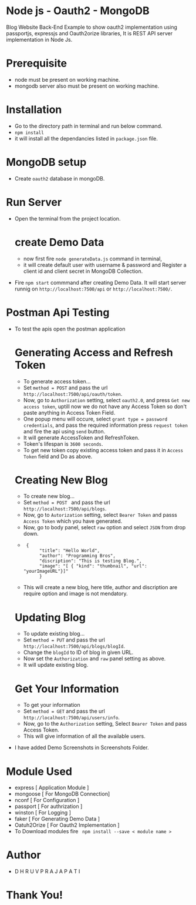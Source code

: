 # Node js - Oauth2 - MongoDB

Blog Website Back-End Example to show oauth2 implementation using passportjs, expressjs and Oauth2orize libraries, It is REST API server implementation in Node Js.
 
# Prerequisite
   - node must be present on working machine.
   - mongodb server also must be present on working machine.

# Installation

  - Go to the directory path in terminal and run below command.
  - ```npm install```
  - it will install all the dependancies listed in ```package.json``` file.

# MongoDB setup
   - Create ```oauth2``` database in mongoDB.

# Run Server
- Open the terminal from the project location.
    # create Demo Data
    - now first fire ```node generateData.js``` command in terminal,
    - it will create default user with username & password and Register a client id and client secret in MongoDB Collection.
    
- Fire ```npm start``` commmand after creating Demo Data. It will start server runnig on ```http://localhost:7500/api``` or ```http://localhost:7500/```.

# Postman Api Testing
- To test the apis open the postman application
    # Generating Access and Refresh Token
    - To generate access token...
    - Set ```method = POST``` and pass the url ```http://localhost:7500/api/oauth/token```.
    - Now, go to ```Authorization``` setting, select ```oauth2.0```, and press ```Get new access token```, uptill now we do not have any Access Token so don't paste anything in Access Token Field.
    - One popup menu will occure, select ```grant type = password credentials```, and pass the required information press ```request token``` and  fire the api using ```send``` button.
    - It will generate AccessToken and RefreshToken.
    - Token's lifespan is ```3600 seconds```.
    - To get new token copy existing access token and pass it in ```Access Token``` field and Do as above.
    
    # Creating New Blog
    - To create new blog...
    - Set ```method = POST ``` and pass the url ```http://localhost:7500/api/blogs```.
    - Now, go to ```Autorization``` setting, select ```Bearer Token``` and passs ```Access Token``` which you have generated.
    - Now, go to body panel, select ```raw``` option and select ```JSON``` from drop down.
    - ``` 
	   {
            "title": "Hello World",
            "author": "Programming Bros",
            "discription": "This is testing Blog.",
            "image": "[ { "kind": "thumbnail", "url": "yourImageURL"}]"
            }
        ```
    - This will create a new blog, here title, author and discription are require option and image is not mendatory.
    
    # Updating Blog
    - To update existing blog...
    - Set ```method = PUT``` and pass the url ```http://localhost:7500/api/blogs/blogId```.
    - Change the ```blogId``` to ID of blog in given URL.
    - Now set the ```Authorization``` and ```raw``` panel setting as above.
    - It will update existing blog.
    
    # Get Your Information
    - To get your information
    - Set ```method = GET``` and pass the url ```http://localhost:7500/api/users/info```.
    - Now, go to the ```Authorization``` setting, Select ```Bearer Token``` and pass Access Token.
    - This will give information of all the available users.

- I have added Demo Screenshots in Screenshots Folder.

# Module Used
- express [ Application Module ]
- mongoose [ For MongoDB Connection]
- nconf [ For Configuration ]
- passport [ For authrization ]
- winston [ For Logging ]
- faker [ For Generating Demo Data ]
- Oatuh2Orize [ For Oauth2 Implementation ]
- To Download modules fire  ``` npm install --save < module name >```

# Author
- D H R U V  P R A J A P A T I
# Thank You!
